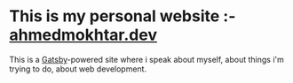 # This is my personal website :- [ahmedmokhtar.dev](https://ahmedmokhtar.dev/)

This is a [Gatsby](https://www.gatsbyjs.org)-powered site where i speak about myself, about things i'm trying to do, about web development.
